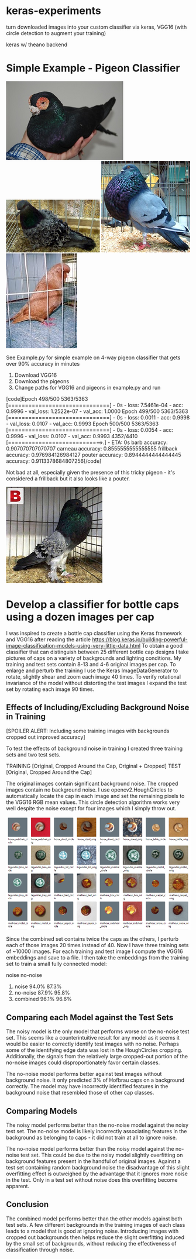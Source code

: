 # keras-experiments
turn downloaded images into your custom classifier via keras, VGG16 (with circle detection to augment your training)

keras w/ theano backend

# Simple Example - Pigeon Classifier

![barb](barb_7.jpg?raw=true "barb")![frillback](frillback_33.jpg?raw=true "frillback")
![pouter](pouter_8.jpg?raw=true "pouter")![carneau](Carneau%20Pigeon.jpg?raw=true "carneau")

See Example.py for simple example on 4-way pigeon classifier that gets over 90% accuracy in minutes

1. Download VGG16
2. Download the pigeons
3. Change paths for VGG16 and pigeons in example.py and run

[code]Epoch 498/500
5363/5363 [==============================] - 0s - loss: 7.5461e-04 - acc: 0.9996 - val_loss: 1.2522e-07 - val_acc: 1.0000
Epoch 499/500
5363/5363 [==============================] - 0s - loss: 0.0011 - acc: 0.9998 - val_loss: 0.0107 - val_acc: 0.9993
Epoch 500/500
5363/5363 [==============================] - 0s - loss: 0.0054 - acc: 0.9996 - val_loss: 0.0107 - val_acc: 0.9993
4352/4410 [============================>.] - ETA: 0s
barb  accuracy:  0.907070707070707
carneau  accuracy:  0.8555555555555555
frillback  accuracy:  0.976984126984127
pouter  accuracy:  0.8944444444444445
accuracy:  0.9113378684807256[/code]

Not bad at all, especially given the presence of this tricky pigeon - it's considered a frillback but it also looks like a pouter.

![frillback](frillback_26.jpg?raw=true "frillback pouting")

# Develop a classifier for bottle caps using a dozen images per cap

I was inspired to create a bottle cap classifier using the Keras framework and VGG16 after reading the article https://blog.keras.io/building-powerful-image-classification-models-using-very-little-data.html 
To obtain a good classifier that can distinguish between 25 different bottle cap designs I take pictures of caps on a variety of backgrounds and lighting conditions. My training and test sets contain 8-13 and 4-6 original images per cap. To enlarge and perturb the training I use the Keras ImageDataGenerator to rotate, slightly shear and zoom each image 40 times. To verify rotational invariance of the model without distorting the test images I expand the test set by rotating each image 90 times.

## Effects of Including/Excluding Background Noise in Training

[SPOILER ALERT: Including some training images with backgrounds cropped out improved accuracy]

To test the effects of background noise in training I created three training sets and two test sets.

TRAINING [Original, Cropped Around the Cap, Original + Cropped]
TEST [Original, Cropped Around the Cap]

The original images contain significant background noise. The cropped images contain no background noise. I use opencv2.HoughCircles to automatically locate the cap in each image and set the remaining pixels to the VGG16 RGB mean values. This circle detection algorithm works very well despite the noise except for four images which I simply throw out. 

![Hough Circle Detection](hough2crop.png?raw=true "Hough Circle Detection")

Since the combined set contains twice the caps as the others, I perturb each of those images 20 times instead of 40. Now I have three training sets of ~10000 images.
For each training and test image I compute the VGG16 embeddings and save to a file. I then take the embeddings from the training set to train a small fully connected model:

noise	no-noise
1. noise	94.0%	87.3%
2. no-noise	87.9%	95.8%
3. combined	96.1%	96.6%

## Comparing each Model against the Test Sets

The noisy model is the only model that performs worse on the no-noise test set. This seems like a counterintuitive result for any model as it seems it would be easier to correctly identify test images with no noise. Perhaps some of the identifying edge data was lost in the HoughCircles cropping.  Additionally, the signals from the relatively large cropped-out portion of the no-noise images could disproportionately favor certain classes.

The no-noise model performs better against test images without background noise. It only predicted 3% of Hofbrau caps on a background correctly. The model may have incorrectly identified features in the background noise that resembled those of other cap classes.

## Comparing Models

The noisy model performs better than the no-noise model against the noisy test set. The no-noise model is likely incorrectly associating features in the background as belonging to caps - it did not train at all to ignore noise. 

The no-noise model performs better than the noisy model against the no-noise test set. This could be due to the noisy model slightly overfitting on background features present in the handful of original images. Against a test set containing random background noise the disadvantage of this slight overfitting effect is outweighed by the advantage that it ignores more noise in the test. Only in a test set without noise does this overfitting become apparent.

## Conclusion

The combined model performs better than the other models against both test sets. A few different backgrounds in the training images of each class leads to a model that is good at ignoring noise. Introducing images with cropped out backgrounds then helps reduce the slight overfitting induced by the small set of backgrounds, without reducing the effectiveness of classification through noise.

